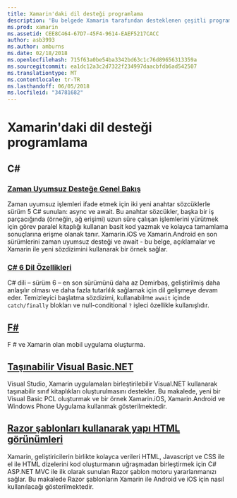 ```yaml
---
title: Xamarin'daki dil desteği programlama
description: 'Bu belgede Xamarin tarafından desteklenen çeşitli programlama dillerini açıklanmaktadır. C#, F #, taşınabilir Visual Basic.NET ve Razor şablonları açıklanır.'
ms.prod: xamarin
ms.assetid: CEE8C464-67D7-45F4-9614-EAEF5217CACC
author: asb3993
ms.author: amburns
ms.date: 02/18/2018
ms.openlocfilehash: 715f63a0be54ba3342bd63c1c76d89656313359a
ms.sourcegitcommit: ea1dc12a3c2d7322f234997daacbfdb6ad542507
ms.translationtype: MT
ms.contentlocale: tr-TR
ms.lasthandoff: 06/05/2018
ms.locfileid: "34781682"
---
```

# <a name="programming-language-support-in-xamarin"></a>Xamarin'daki dil desteği programlama

## <a name="c"></a>C# 

###  <a name="async-support-overviewcross-platformplatformasyncmd"></a>[Zaman Uyumsuz Desteğe Genel Bakış](~/cross-platform/platform/async.md)

Zaman uyumsuz işlemleri ifade etmek için iki yeni anahtar sözcüklerle sürüm 5 C# sunulan: async ve await. Bu anahtar sözcükler, başka bir iş parçacığında (örneğin, ağ erişimi) uzun süre çalışan işlemlerini yürütmek için görev paralel kitaplığı kullanan basit kod yazmak ve kolayca tamamlama sonuçlarına erişme olanak tanır. Xamarin.iOS ve Xamarin.Android en son sürümlerini zaman uyumsuz desteği ve await - bu belge, açıklamalar ve Xamarin ile yeni sözdizimini kullanarak bir örnek sağlar.

### <a name="c-6-language-featurescross-platformplatformcsharp-sixmd"></a>[C# 6 Dil Özellikleri](~/cross-platform/platform/csharp-six.md)

C# dili – sürüm 6 – en son sürümünü daha az Demirbaş, geliştirilmiş daha anlaşılır olması ve daha fazla tutarlılık sağlamak için dil gelişmeye devam eder. Temizleyici başlatma sözdizimi, kullanabilme `await` içinde `catch/finally` blokları ve null-conditional `?` işleci özellikle kullanışlıdır.

## <a name="ffsharpindexmd"></a>[F#](fsharp/index.md)

F # ve Xamarin olan mobil uygulama oluşturma.

##  <a name="portable-visual-basicnetcross-platformplatformvisual-basicindexmd"></a>[Taşınabilir Visual Basic.NET](~/cross-platform/platform/visual-basic/index.md)

Visual Studio, Xamarin uygulamaları birleştirilebilir Visual.NET kullanarak taşınabilir sınıf kitaplıkları oluşturulmasını destekler. Bu makalede, yeni bir Visual Basic PCL oluşturmak ve bir örnek Xamarin.iOS, Xamarin.Android ve Windows Phone Uygulama kullanmak gösterilmektedir.

##  <a name="building-html-views-using-razor-templatescross-platformplatformrazor-html-templatesindexmd"></a>[Razor şablonları kullanarak yapı HTML görünümleri](~/cross-platform/platform/razor-html-templates/index.md)

Xamarin, geliştiricilerin birlikte kolayca verileri HTML, Javascript ve CSS ile el ile HTML dizelerini kod oluşturmanın uğraşmadan birleştirmek için C# ASP.NET MVC ile ilk olarak sunulan Razor şablon motoru yararlanmanızı sağlar.
Bu makalede Razor şablonların Xamarin ile Android ve iOS için nasıl kullanılacağı gösterilmektedir.
